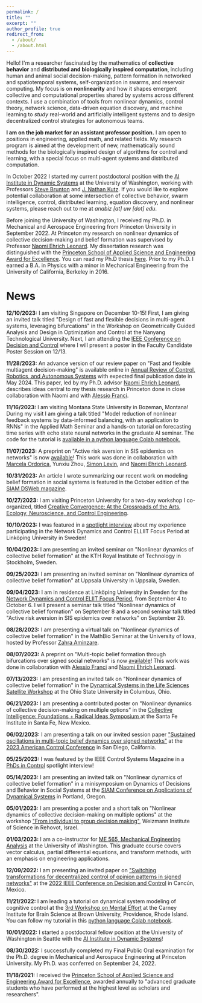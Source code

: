 ```yaml
---
permalink: /
title: ""
excerpt: ""
author_profile: true
redirect_from: 
  - /about/
  - /about.html
---
```



Hello! I'm a researcher fascinated by the mathematics of **collective behavior** and **distributed and biologically inspired computation**, including human and animal social decision-making, pattern formation in networked and spatiotemporal systems, self-organization in swarms, and reservoir computing. My focus is on **nonlinearity** and how it shapes emergent collective and computational properties shared by systems across different contexts. I use a combination of tools from nonlinear dynamics, control theory, network science, data-driven equation discovery, and machine learning to *study* real-world and artificially intelligent systems and to *design* decentralized control strategies for autonomous teams. 

**I am on the job market for an assistant professor position.** I am open to positions in engineering, applied math, and related fields. My research program is aimed at the development of new, mathematically sound methods for the biologically inspired design of algorithms for control and learning, with a special focus on multi-agent systems and distributed computation. 

In October 2022 I started my current postdoctoral position with the [AI Institute in Dynamic Systems](http://dynamicsai.org/) at the University of Washington, working with Professors [Steve Brunton](https://www.eigensteve.com/) and [J. Nathan Kutz](https://amath.washington.edu/people/j-nathan-kutz). If you would like to explore potential collaboration at some intersection of collective behavior, swarm intelligence, control, distributed learning, equation discovery, and nonlinear systems, please reach out to me at *anabiz [at] uw [dot] edu*. 

Before joining the University of Washington, I received my Ph.D. in Mechanical and Aerospace Engineering from Princeton University in September 2022. At Princeton my research on nonlinear dynamics of collective decision-making and belief formation was supervised by Professor [Naomi Ehrich Leonard](https://naomi.princeton.edu/). My dissertation research was distinguished with the [Princeton School of Applied Science and Engineering Award for Excellence](https://engineering.princeton.edu/news/2021/12/08/award-excellence-honors-graduate-student-achievement-2). You can read my Ph.D thesis [here](https://naomi.princeton.edu/wp-content/uploads/sites/744/2022/09/AnastasiaThesis.pdf). Prior to my Ph.D. I earned a B.A. in Physics with a minor in Mechanical Engineering from the University of California, Berkeley in 2016.



News 
======

**12/10/2023:** I am visiting Singapore on December 10-15! First, I am giving an invited talk titled "Design of fast and flexible decisions in multi-agent systems, leveraging bifurcations" in the Workshop on Geometrically Guided Analysis and Design in Optimization and Control at the Nanyang Technological University. Next, I am attending the [IEEE Conference on Decision and Control](https://cdc2023.ieeecss.org/) where I will present a poster in the Faculty Candidate Poster Session on 12/13.

**11/28/2023:** An advance version of our review paper on "Fast and flexible multiagent decision-making" is available online in [Annual Review of Control, Robotics, and Autonomous Systems](https://www.annualreviews.org/doi/abs/10.1146/annurev-control-090523-100059) with expected final publication date in May 2024. This paper, led by my Ph.D. advisor [Naomi Ehrich Leonard](https://naomi.princeton.edu/), describes ideas central to my thesis research in Princeton done in close collaboration with Naomi and with [Alessio Franci](https://sites.google.com/site/francialessioac/).

**11/16/2023:** I am visiting Montana State University in Bozeman, Montana! During my visit I am giving a talk titled "Model reduction of nonlinear feedback systems by data-informed balancing, with an application to RNNs" in the Applied Math Seminar and a hands-on tutorial on forecasting time series with echo state neural networks in the graduate AI seminar. The code for the tutorial is [available in a python language Colab notebook.](https://colab.research.google.com/drive/1MgvqiT2S52zK5GbK6LLHQ1BEAEgb0QGJ?usp=sharing)

**11/07/2023:** A preprint on "Active risk aversion in SIS epidemics on networks" is now [available](https://arxiv.org/abs/2311.02204)! This work was done in collaboration with [Marcela Ordorica](https://mae.princeton.edu/people/graduate-students/ordorica), Yunxiu Zhou, [Simon Levin](https://slevin.princeton.edu/), and [Naomi Ehrich Leonard](https://naomi.princeton.edu/).

**10/31/2023:** An article I wrote summarizing our recent work on modeling belief formation in social systems is featured in the October edition of the [SIAM DSWeb magazine](https://dsweb.siam.org/The-Magazine/Article/nonlinear-dynamics-of-beliefs-and-decisions-in-social-systems).

**10/27/2023:** I am visiting Princeton University for a two-day workshop I co-organized, titled [Creative Convergence:
At the Crossroads of the Arts, Ecology, Neuroscience, and Control Engineering](https://sites.google.com/view/creative-convergence-workshop/).

**10/10/2023:** I was featured in a [spotlight interview](https://liu.se/en/news-item/ambitious-guest-researcher-program-enhances-the-interdisciplinary-dialogue) about my experience participating in the Network Dynamics and Control
 ELLIIT Focus Period at Linköping University in Sweden!

**10/04/2023:** I am presenting an invited seminar on "Nonlinear dynamics of collective belief formation" at the KTH Royal Institute of Technology in Stockholm, Sweden. 

**09/25/2023:** I am presenting an invited seminar on "Nonlinear dynamics of collective belief formation" at Uppsala University in Uppsala, Sweden.

**09/04/2023:** I am in residence at Linköping University in Sweden for the [Network Dynamics and Control
 ELIIT Focus Period](https://elliit.se/news-and-events/focus-period-linkoping-2023/), from September 4 to October 6. I will present a seminar talk titled  "Nonlinear dynamics of collective belief formation" on September 8 and a second seminar talk titled "Active risk aversion in SIS epidemics over networks" on September 29. 

**08/28/2023:** I am presenting a virtual talk on "Nonlinear dynamics of collective belief formation" in the MathBio Seminar at the University of Iowa, hosted by Professor [Zahra Aminzare](https://math.uiowa.edu/people/zahra-aminzare).

**08/07/2023:** A preprint on "Multi-topic belief formation through bifurcations over signed social networks" is now [available](https://arxiv.org/abs/2308.02755)! This work was done in collaboration with [Alessio Franci](https://sites.google.com/site/francialessioac/) and [Naomi Ehrich Leonard](https://naomi.princeton.edu/).

**07/13/2023:** I am presenting an invited talk on "Nonlinear dynamics of collective belief formation" in the [Dynamical Systems in the Life Sciences Satellite Workshop](https://sites.google.com/d.umn.edu/dsls2023/home) at the Ohio State University in Columbus, Ohio.

**06/21/2023:** I am presenting a contributed poster on "Nonlinear dynamics of collective decision-making on multiple options"  in the [Collective Intelligence: Foundations + Radical Ideas Symposium
](https://www.santafe.edu/info/collective-intelligence-2023/about) at the Santa Fe Institute in Santa Fe, New Mexico.

**06/02/2023:** I am presenting a talk on our invited session paper ["Sustained oscillations in multi-topic belief dynamics over signed networks"](https://arxiv.org/abs/2210.00353) at the [2023 American Control Conference](https://acc2023.a2c2.org/) in San Diego, California.

**05/25/2023:** I was featured by the IEEE Control Systems Magazine in a [PhDs in Control](https://ieeexplore.ieee.org/document/10136420) spotlight interview!

**05/14/2023:** I am presenting an invited talk on "Nonlinear dynamics of collective belief formation" in a minisymposium on Dynamics of Decisions and Behavior in Social Systems at the [SIAM Conference on Applications of Dynamical Systems](https://www.siam.org/conferences/cm/conference/ds23) in Portland, Oregon.

**05/01/2023:** I am presenting a poster and a short talk on "Nonlinear dynamics of collective decision-making on multiple options" at the workshop ["From individual
to group decision making"](https://www.weizmann.ac.il/conferences/FITGD2023/), Weizmann Institute of Science in Rehovot, Israel.

**01/03/2023:** I am a co-instructor for [ME 565, Mechanical Engineering Analysis](https://faculty.washington.edu/sbrunton/me565/) at the University of Washington. This graduate course covers vector calculus, partial differential equations, and transform methods, with an emphasis on engineering applications. 

**12/09/2022:** I am presenting an invited paper on ["Switching transformations for decentralized control of opinion patterns in signed networks"](https://ieeexplore.ieee.org/abstract/document/9805772) at the [2022 IEEE Conference on Decision and Control](https://cdc2022.ieeecss.org/) in Cancún, Mexico.

**11/21/2022:** I am leading a tutorial on dynamical system modeling of cognitive control at the [3rd Workshop on Mental Effort](https://sites.google.com/view/mental-effort) at the Carney Institute for Brain Science at Brown University, Providence, Rhode Island. You can follow my tutorial in this [python language Colab notebook](https://drive.google.com/file/d/1NOA6vwDUw2xblq2v3CvLaGxE6QPpgELy/view?usp=sharing).

**10/01/2022:** I started a postdoctoral fellow position at the University of Washington in Seattle with the [AI Institute in Dynamic Systems](http://dynamicsai.org/)!

**08/30/2022:** I successfully completed my Final Public Oral examination for the Ph.D. degree in Mechanical and Aerospace Engineering at Princeton University. My Ph.D. was conferred on September 24, 2022. 

**11/18/2021:** I received the [Princeton School of Applied Science and Engineering Award for Excellence](https://engineering.princeton.edu/news/2021/12/08/award-excellence-honors-graduate-student-achievement-2), awarded annually to "advanced graduate students who have performed at the highest level as scholars and researchers".
